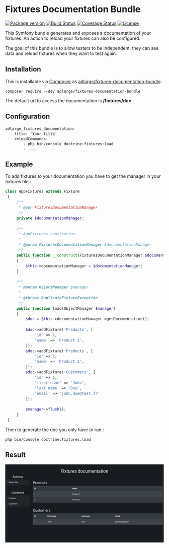 Fixtures Documentation Bundle
=========

[![Package version](https://img.shields.io/packagist/v/adlarge/fixtures-documentation-bundle.svg?style=flat-square)](https://packagist.org/packages/adlarge/fixtures-documentation-bundle)
[![Build Status](https://travis-ci.org/adlarge/fixtures-documentation-bundle.svg?branch=master&style=flat-square)](https://travis-ci.org/adlarge/fixtures-documentation-bundle?branch=master)
[![Coverage Status](https://coveralls.io/repos/github/adlarge/fixtures-documentation-bundle/badge.svg?branch=master)](https://coveralls.io/github/adlarge/fixtures-documentation-bundle?branch=master)
[![License](https://img.shields.io/badge/license-MIT-red.svg?style=flat-square)](LICENSE)

This Symfony bundle generates and exposes a documentation of your fixtures.
An action to reload your fixtures can also be configured.

The goal of this bundle is to allow testers to be independent, they can see data and reload fixtures when they want to test again.

## Installation

This is installable via [Composer](https://getcomposer.org/) as
[adlarge/fixtures-documentation-bundle](https://packagist.org/packages/adlarge/fixtures-documentation-bundle):

    composer require --dev adlarge/fixtures-documentation-bundle

The default url to access the documentation is **/fixtures/doc**

## Configuration

    adlarge_fixtures_documentation:
        title: 'Your title'
        reloadCommands:
            - php bin/console doctrine:fixtures:load
            - ....

## Example

To add fixtures to your documentation you have to get the manager in your fixtures file :

```php
class AppFixtures extends Fixture
 {
     /**
      * @var FixturesDocumentationManager
      */
     private $documentationManager;
 
     /**
      * AppFixtures constructor.
      *
      * @param FixturesDocumentationManager $documentationManager
      */
     public function __construct(FixturesDocumentationManager $documentationManager)
     {
         $this->documentationManager = $documentationManager;
     }
 
     /**
      * @param ObjectManager $manager
      *
      * @throws DuplicateFixtureException
      */
     public function load(ObjectManager $manager)
     {
         $doc = $this->documentationManager->getDocumentation();
 
         $doc->addFixture('Products', [
             'id' => 1,
             'name' => 'Product 1',
         ]);
         $doc->addFixture('Products', [
             'id' => 2,
             'name' => 'Product 2',
         ]);
         $doc->addFixture('Customers', [
             'id' => 1,
             'first name' => 'John',
             'last name' => 'Doe',
             'email' => 'john.doe@test.fr'
         ]);
 
         $manager->flush();
     }
 }
```

Then to generate the doc you only have to run : 

    php bin/console doctrine:fixtures:load

## Result

![GitHub Logo](/doc/img/fixtures-documentation.png)
